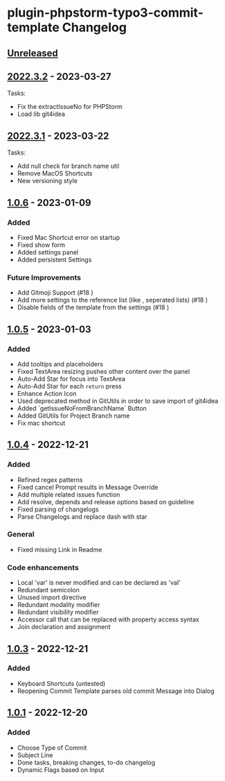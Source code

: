 <!-- Keep a Changelog guide -> https://keepachangelog.com -->

# plugin-phpstorm-typo3-commit-template Changelog

## [Unreleased]

## [2022.3.2] - 2023-03-27
Tasks:

- Fix the extractIssueNo for PHPStorm
- Load lib git4idea

## [2022.3.1] - 2023-03-22
Tasks:

- Add null check for branch name util
- Remove MacOS Shortcuts
- New versioning style

## [1.0.6] - 2023-01-09

### Added
- Fixed Mac Shortcut error on startup
- Fixed show form
- Added settings panel
- Added persistent Settings

### Future Improvements
- Add Gitmoji Support (#18 )
- Add more settings to the reference list (like , seperated lists)  (#18 )
- Disable fields of the template from the settings (#18 )

## [1.0.5] - 2023-01-03

### Added
- Add tooltips and placeholders
- Fixed TextArea resizing pushes other content over the panel
- Auto-Add Star for focus into TextArea
- Auto-Add Star for each `return` press
- Enhance Action Icon
- Used deprecated method in GitUtils in order to save import of git4idea
- Added ´getIssueNoFromBranchName´ Button
- Added GitUtils for Project Branch name
- Fix mac shortcut

## [1.0.4] - 2022-12-21

### Added
- Refined regex patterns
- Fixed cancel Prompt results in Message Override
- Add multiple related issues function
- Add resolve, depends and release options based on guideline
- Fixed parsing of changelogs
- Parse Changelogs and replace dash with star

### General
- Fixed missing Link in Readme

### Code enhancements
- Local 'var' is never modified and can be declared as 'val'
- Redundant semicolon
- Unused import directive
- Redundant modality modifier
- Redundant visibility modifier
- Accessor call that can be replaced with property access syntax
- Join declaration and assignment

## [1.0.3] - 2022-12-21

### Added
- Keyboard Shortcuts (untested)
- Reopening Commit Template parses old commit Message into Dialog

## [1.0.1] - 2022-12-20

### Added
- Choose Type of Commit
- Subject Line
- Done tasks, breaking changes, to-do changelog
- Dynamic Flags based on Input

[Unreleased]: https://github.com/Inf166/plugin-phpstorm-typo3-commit-template/compare/v2022.3.2...HEAD
[2022.3.2]: https://github.com/Inf166/plugin-phpstorm-typo3-commit-template/compare/v2022.3.1...v2022.3.2
[2022.3.1]: https://github.com/Inf166/plugin-phpstorm-typo3-commit-template/compare/v1.0.6...v2022.3.1
[1.0.6]: https://github.com/Inf166/plugin-phpstorm-typo3-commit-template/compare/v1.0.5...v1.0.6
[1.0.5]: https://github.com/Inf166/plugin-phpstorm-typo3-commit-template/compare/v1.0.4...v1.0.5
[1.0.4]: https://github.com/Inf166/plugin-phpstorm-typo3-commit-template/compare/v1.0.3...v1.0.4
[1.0.3]: https://github.com/Inf166/plugin-phpstorm-typo3-commit-template/commits/v1.0.3
[1.0.1]: https://github.com/Inf166/plugin-phpstorm-typo3-commit-template/commit/2fe81ec28aeb953fdea4652ea969df56581a4cdc
